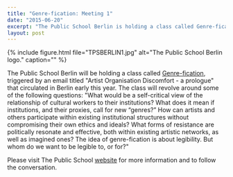 ```yaml
---
title: "Genre-fication: Meeting 1"
date: "2015-06-20"
excerpt: "The Public School Berlin is holding a class called Genre-fication, triggered by an email titled Artist Organisation Discomfort - a prologue that circulated in Berlin early this year."
layout: post
---
```


{% include figure.html file="TPSBERLIN1.jpg" alt="The Public School Berlin logo." caption="" %}

The Public School Berlin will be holding a class called [Genre-fication](http://thepublicschool.org/node/38594), triggered by an email titled "Artist Organisation Discomfort - a prologue" that circulated in Berlin early this year. The class will revolve around some of the following questions: "What would be a self-critical view of the relationship of cultural workers to their institutions? What does it mean if institutions, and their proxies, call for new “genres?” How can artists and others participate within existing institutional structures without compromising their own ethics and ideals? What forms of resistance are politically resonate and effective, both within existing artistic networks, as well as imagined ones? The idea of genre-fication is about legibility. But whom do we want to be legible to, or for?"

Please visit The Public School [website](http://thepublicschool.org/node/38594) for more information and to follow the conversation.
